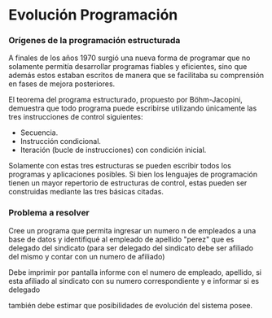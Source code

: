 # Evolución Programación
### Orígenes de la programación estructurada

A finales de los años 1970 surgió una nueva forma de programar que no solamente permitía desarrollar programas fiables y eficientes, sino que además estos estaban escritos de manera
que se facilitaba su comprensión en fases de mejora posteriores.

El teorema del programa estructurado, propuesto por Böhm-Jacopini, demuestra que todo programa puede escribirse utilizando únicamente las tres instrucciones de control siguientes:

- Secuencia.
- Instrucción condicional.
- Iteración (bucle de instrucciones) con condición inicial.

Solamente con estas tres estructuras se pueden escribir todos los programas y aplicaciones 
posibles. Si bien los lenguajes de programación tienen un mayor repertorio de estructuras de control, estas pueden ser construidas mediante las tres básicas citadas.

### Problema a resolver

Cree un programa que permita ingresar un numero n de empleados a una base de datos y identifiqué al empleado de apellido "perez" que es delegado del sindicato (para ser delegado del sindicato debe ser afiliado del mismo y contar con un numero de afiliado) 

Debe imprimir por pantalla informe con el numero de empleado, apellido, si esta afiliado al sindicato con su numero correspondiente y e informar si es delegado

también debe estimar que posibilidades de evolución del sistema posee.